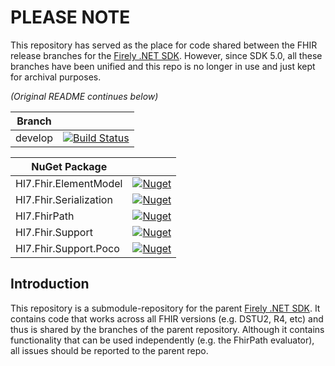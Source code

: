 # PLEASE NOTE
This repository has served as the place for code shared between the FHIR release branches for the [Firely .NET SDK](https://github.com/FirelyTeam/firely-net-sdk). However, since SDK 5.0, all these branches have been unified and this repo is no longer in use and just kept for archival purposes.


_(Original README continues below)_

|Branch||
|---|---|
|develop|[![Build Status](https://dev.azure.com/firely/firely-net-sdk/_apis/build/status/Common/FirelyTeam.firely-net-common?branchName=develop)](https://dev.azure.com/firely/firely-net-sdk/_build/latest?definitionId=83&branchName=develop)|

|NuGet Package||
|---|---|
|Hl7.Fhir.ElementModel|[![Nuget](https://img.shields.io/nuget/dt/Hl7.Fhir.ElementModel)](https://www.nuget.org/packages/Hl7.Fhir.ElementModel) |
|Hl7.Fhir.Serialization|[![Nuget](https://img.shields.io/nuget/dt/Hl7.Fhir.Serialization)](https://www.nuget.org/packages/Hl7.Fhir.Serialization)|
|Hl7.FhirPath|[![Nuget](https://img.shields.io/nuget/dt/Hl7.FhirPath)](https://www.nuget.org/packages/Hl7.FhirPath)|
|Hl7.Fhir.Support | [![Nuget](https://img.shields.io/nuget/dt/Hl7.Fhir.Support)](https://www.nuget.org/packages/Hl7.Fhir.Support)|
|Hl7.Fhir.Support.Poco|[![Nuget](https://img.shields.io/nuget/dt/Hl7.Fhir.Support.Poco)](https://www.nuget.org/packages/Hl7.Fhir.Support.Poco) |

## Introduction ##
This repository is a submodule-repository for the parent [Firely .NET SDK](https://github.com/FirelyTeam/firely-net-sdk). It contains code that works across all FHIR versions (e.g. DSTU2, R4, etc) and thus is shared by the branches of the parent repository. Although it contains functionality that can be used independently (e.g. the FhirPath evaluator), all issues should be reported to the parent repo.



